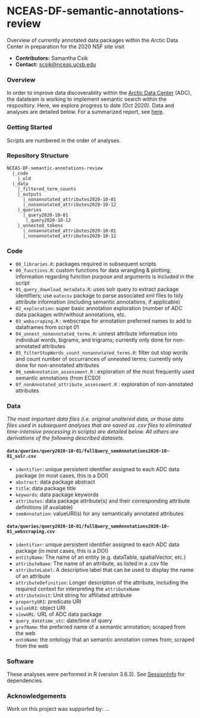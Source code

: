 # NCEAS-DF-semantic-annotations-review
Overview of currently annotated data packages within the Arctic Data Center in preparation for the 2020 NSF site visit

* **Contributors:** Samantha Csik
* **Contact:** scsik@nceas.ucsb.edu

### Overview

In order to improve data discoverablity within the [Arctic Data Center](https://arcticdata.io/) (ADC), the datateam is working to implement semantic search within the respository. Here, we explore progress to date (Oct 2020). Data and analyses are detailed below. For a summarized report, see [here](https://samanthacsik.github.io/NCEAS-DF-semantic-annotations-review/).

### Getting Started

Scripts are numbered in the order of analyses.

### Repository Structure

```
NCEAS-DF-semantic-annotations-review
  |_code
    |_old
  |_data
    |_filtered_term_counts
    |_outputs
      |_nonannotated_attributes2020-10-01
      |_nonannotated_attributes2020-10-12
    |_queries
      |_query2020-10-01
       |_query2020-10-12
    |_unnested_tokens
      |_nonannotated_attributes2020-10-01
      |_nonannotated_attributes2020-10-12
```

### Code

* `00_libraries.R`: packages required in subsequent scripts
* `00_functions.R`: custom functions for data wrangling & plotting; information regarding function purpose and arguments is included in the script 
* `01_query_download_metadata.R`: uses solr query to extract package identifiers; use `eatocsv` package to parse associated xml files to tidy attribute information (including semantic annotations, if applicable)
* `02_exploration`: super basic annotation exploration (number of ADC data packages with/without annotations, etc. 
* `03_webscraping.R` : webscrape for annotation preferred names to add to dataframes from script 01
* `04_unnest_nonannotated_terms.R`: unnest attribute information into individual words, bigrams, and trigrams; currently only done for non-annotated attributes
* `05_filterStopWords_count_nonannotated_terms.R`: filter out stop words and count number of occurrances of unnested terms; currently only done for non-annotated attributes
* `06_semAnnotation_assessment.R` : exploration of the most frequently used semantic annotations (from ECSO)
* `07_nonAnnotated_attribute_assessment.R` : exploration of non-annotated attributes

### Data

*The most important data files (i.e. original unaltered data, or those data files used in subsequent analyses that are saved as .csv files to eliminated time-intensive processing in scripts) are detailed below. All others are derivations of the following described datasets.*

#### `data/queries/query2020-10-01/fullQuery_semAnnotations2020-10-01_solr.csv`
* `identifier`: unique persistent identifier assigned to each ADC data package (in most cases, this is a DOI)
* `abstract`: data package abstract
* `title`: data package title
* `keywords`: data package keywords
* `attributes`: data package attribute(s) and their corresponding attribute definitions (if available)
* `semAnnotation`: valueURI(s) for any semantically annotated attributes

#### `data/queries/query2020-10-01/fullQuery_semAnnotations2020-10-01_webscraping.csv`
* `identifier`: unique persistent identifier assigned to each ADC data package (in most cases, this is a DOI)
* `entityName`: The name of an entity (e.g. dataTable, spatialVector, etc.)
* `attributeName`: The name of an attribute, as listed in a .csv file
* `attributeLabel`: A descriptive label that can be used to display the name of an attribute
* `attributeDefinition`: Longer description of the attribute, including the required context for interpreting the `attributeName`
* `attributeUnit`: Unit string for affiliated attribute
* `propertyURI`: predicate URI
* `valueURI`: object URI
* `viewURL`: URL of ADC data package
* `query_datetime_utc`: date/time of query
* `prefName`: the preferred name of a semantic annotation; scraped from the web
* `ontoName`: the ontology that an semantic annotation comes from; scraped from the web

### Software

These analyses were performed in R (version 3.6.3). See [SessionInfo](https://github.com/samanthacsik/NCEAS-DF-semantic-annotations-review/blob/main/SessionInfo) for dependencies.

### Acknowledgements

Work on this project was supported by: ...

